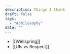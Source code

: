 ```yaml
---
description: Things I think
draft: false
tags:
  - "#philosophy"
date: ""
---
```

- [[Wellspring]]
- [[UIs vs Respect]]